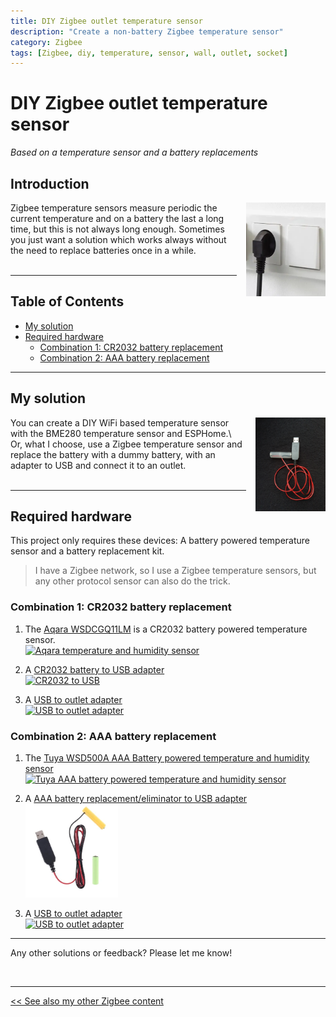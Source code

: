 ```yaml
---
title: DIY Zigbee outlet temperature sensor
description: "Create a non-battery Zigbee temperature sensor"
category: Zigbee
tags: [Zigbee, diy, temperature, sensor, wall, outlet, socket]
---
```


# DIY Zigbee outlet temperature sensor
*Based on a temperature sensor and a battery replacements*

## Introduction

<img src="images_temp_no_battery/outlet_socket.webp" alt="outlet plug" height="150px" style="margin-left:15px;float:right"/>
Zigbee temperature sensors measure periodic the current temperature and on a battery the last a long time, but this is not always long enough. 
Sometimes you just want a solution which works always without the need to replace batteries once in a while.

<br>
<br>

---

## Table of Contents
<!-- TOC -->
  * [My solution](#my-solution)
  * [Required hardware](#required-hardware)
    * [Combination 1: CR2032 battery replacement](#combination-1-cr2032-battery-replacement)
    * [Combination 2: AAA battery replacement](#combination-2-aaa-battery-replacement)
<!-- TOC -->

---

## My solution

<img src="/projects/images_christmas_decorations/battery_to_usb.jpg" alt="battery eliminator" height="150px" style="margin-left:15px;float:right"/>
You can create a DIY WiFi based temperature sensor with the BME280 temperature sensor and ESPHome.\
Or, what I choose, use a Zigbee temperature sensor and replace the battery with a dummy battery, with an adapter to USB and connect it to an outlet.

<br>
<br>

---

## Required hardware

This project only requires these devices: A battery powered temperature sensor and a battery replacement kit.

> I have a Zigbee network, so I use a Zigbee temperature sensors, but any other protocol sensor can also do the trick.

### Combination 1: CR2032 battery replacement

1. The <a href="/buy/smart_home_best_buy_tips#temperature-sensor" target="_blank">Aqara WSDCGQ11LM</a> is a CR2032 battery powered temperature sensor.\
   <a href="/buy/smart_home_best_buy_tips#temperature-sensor" target="_blank">
   <img src="/buy/images_zigbee/zigbee_temperature_humidity_sensor_aqara.webp" alt="Aqara temperature and humidity sensor" height="150px" /></a>

2. A <a href="/buy/smart_home_best_buy_tips#cr2032-usb-battery-replacements">CR2032 battery to USB adapter</a>\
   <a href="/buy/smart_home_best_buy_tips#cr2032-usb-battery-replacements" target="_blank">
   <img src="/buy/images_zigbee/cr2032_to_usb.webp" alt="CR2032 to USB" height="150px" /></a>

3. A <a href="/buy/smart_home_best_buy_tips#adapters">USB to outlet adapter</a>\
   <a href="/buy/smart_home_best_buy_tips#adapters" target="_blank">
   <img src="/esphome/images/5v_power_adapter.jpg" alt="USB to outlet adapter" height="150px" /></a>

### Combination 2: AAA battery replacement

1. The <a href="/buy/smart_home_best_buy_tips#temperature-sensor" target="_blank">Tuya WSD500A AAA Battery powered temperature and humidity sensor</a>\
   <a href="/buy/smart_home_best_buy_tips#temperature-sensor" target="_blank">
   <img src="/buy/images_zigbee/temperature_sensor_tuya_aaa.avif" alt="Tuya AAA battery powered temperature and humidity sensor" height="150px" /></a>

2. A <a href="/buy/smart_home_best_buy_tips#battery-eliminators">AAA battery replacement/eliminator to USB adapter</a>\
   <a href="/buy/smart_home_best_buy_tips#battery-eliminators" target="_blank">
   <img src="/buy/images_diy/battery_eliminator.png" alt="battery replacement to USB adapter" height="150px" /></a>

3. A <a href="/buy/smart_home_best_buy_tips#adapters">USB to outlet adapter</a>\
   <a href="/buy/smart_home_best_buy_tips#adapters" target="_blank">
   <img src="/esphome/images/5v_power_adapter.jpg" alt="USB to outlet adapter" height="150px" /></a>

---

Any other solutions or feedback? Please let me know!

<br>

---

[<< See also my other Zigbee content](index)
